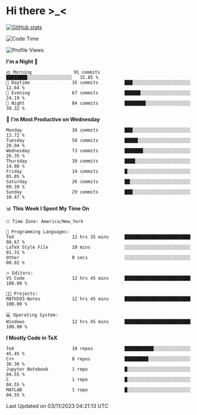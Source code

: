 # Hi there \>_<

[![GitHub stats](https://github-readme-stats.vercel.app/api?username=ARessegetesStery&show_icons=true&theme=transparent)](https://github.com/anuraghazra/github-readme-stats)

<!--START_SECTION:waka-->
![Code Time](http://img.shields.io/badge/Code%20Time-459%20hrs%2044%20mins-blue)

![Profile Views](http://img.shields.io/badge/Profile%20Views-1-blue)

**I'm a Night 🦉** 

```text
🌞 Morning                91 commits          ████████░░░░░░░░░░░░░░░░░   32.85 % 
🌆 Daytime                35 commits          ███░░░░░░░░░░░░░░░░░░░░░░   12.64 % 
🌃 Evening                67 commits          ██████░░░░░░░░░░░░░░░░░░░   24.19 % 
🌙 Night                  84 commits          ████████░░░░░░░░░░░░░░░░░   30.32 % 
```
📅 **I'm Most Productive on Wednesday** 

```text
Monday                   38 commits          ███░░░░░░░░░░░░░░░░░░░░░░   13.72 % 
Tuesday                  58 commits          █████░░░░░░░░░░░░░░░░░░░░   20.94 % 
Wednesday                73 commits          ███████░░░░░░░░░░░░░░░░░░   26.35 % 
Thursday                 39 commits          ████░░░░░░░░░░░░░░░░░░░░░   14.08 % 
Friday                   14 commits          █░░░░░░░░░░░░░░░░░░░░░░░░   05.05 % 
Saturday                 26 commits          ██░░░░░░░░░░░░░░░░░░░░░░░   09.39 % 
Sunday                   29 commits          ███░░░░░░░░░░░░░░░░░░░░░░   10.47 % 
```


📊 **This Week I Spent My Time On** 

```text
🕑︎ Time Zone: America/New_York

💬 Programming Languages: 
TeX                      12 hrs 35 mins      █████████████████████████   98.67 % 
LaTeX Style File         10 mins             ░░░░░░░░░░░░░░░░░░░░░░░░░   01.31 % 
Other                    0 secs              ░░░░░░░░░░░░░░░░░░░░░░░░░   00.02 % 

🔥 Editors: 
VS Code                  12 hrs 45 mins      █████████████████████████   100.00 % 

🐱‍💻 Projects: 
MATH593-Notes            12 hrs 45 mins      █████████████████████████   100.00 % 

💻 Operating System: 
Windows                  12 hrs 45 mins      █████████████████████████   100.00 % 
```

**I Mostly Code in TeX** 

```text
TeX                      10 repos            ███████████░░░░░░░░░░░░░░   45.45 % 
C++                      8 repos             █████████░░░░░░░░░░░░░░░░   36.36 % 
Jupyter Notebook         1 repo              █░░░░░░░░░░░░░░░░░░░░░░░░   04.55 % 
C                        1 repo              █░░░░░░░░░░░░░░░░░░░░░░░░   04.55 % 
MATLAB                   1 repo              █░░░░░░░░░░░░░░░░░░░░░░░░   04.55 % 
```




 Last Updated on 03/11/2023 04:21:13 UTC
<!--END_SECTION:waka-->
